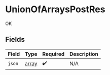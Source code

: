 # UnionOfArraysPostRes

OK


## Fields

| Field                                         | Type                                          | Required                                      | Description                                   |
| --------------------------------------------- | --------------------------------------------- | --------------------------------------------- | --------------------------------------------- |
| `json`                                        | [array](../../Models/Shared/UnionOfArrays.md) | :heavy_check_mark:                            | N/A                                           |